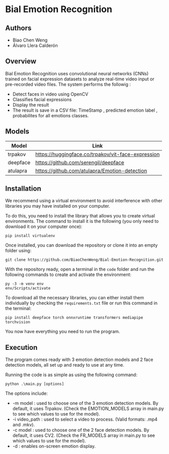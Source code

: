 # Bial Emotion Recognition

## Authors

- Biao Chen Weng
- Álvaro Llera Calderón

## Overview

Bial Emotion Recognition uses convolutional neural networks (CNNs) trained on facial expression datasets to analyze real-time  video input or pre-recorded video files. 
The system performs the followig : 
 * Detect faces in video using OpenCV
 * Classifies facial expressions
 * Display the result
 * The result is save in a CSV file: TimeStamp , predicted emotion label , probabilites for all emotions classes.

## Models
| Model | Link |
| --- | --- |
| trpakov | https://huggingface.co/trpakov/vit-face-expression |
| deepface | https://github.com/serengil/deepface |
| atulapra | https://github.com/atulapra/Emotion-detection |

## Installation

We recommend using a virtual environment to avoid interference with other libraries you may have installed on your computer.

To do this, you need to install the library that allows you to create virtual environments. The command to install it is the following (you only need to download it on your computer once):

~~~
pip install virtualenv
~~~

Once installed, you can download the repository or clone it into an empty folder using:

~~~
git clone https://github.com/BiaoChenWeng/Bial-Emotion-Recognition.git
~~~

With the repository ready, open a terminal in the `code` folder and run the following commands to create and activate the environment:

~~~
py -3 -m venv env
env/Scripts/activate
~~~

To download all the necessary libraries, you can either install them individually by checking the `requirements.txt` file or run this command in the terminal:

~~~
pip install deepface torch onnxruntime transformers mediapipe torchvision
~~~

You now have everything you need to run the program.

## Execution

The program comes ready with 3 emotion detection models and 2 face detection models, all set up and ready to use at any time.

Running the code is as simple as using the following command:

~~~
python .\main.py [options]
~~~

The options include:
- -m model : used to choose one of the 3 emotion detection models. By default, it uses Trpakov. (Check the EMOTION_MODELS array in main.py to see which values to use for the model).
- -i video_path : used to select a video to process. (Valid formats: .mp4 and .mkv).
- -c model : used to choose one of the 2 face detection models. By default, it uses CV2. (Check the FR_MODELS array in main.py to see which values to use for the model).
- -d : enables on-screen emotion display.
